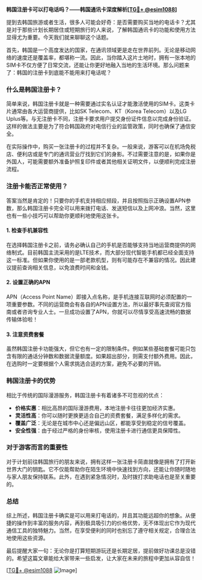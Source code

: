 **韩国注册卡可以打电话吗？——韩国通讯卡深度解析[[TG💪+ @esim1088](https://t.me/s/esim1088)]**

提到去韩国旅游或者生活，很多人可能会好奇：是否需要购买当地的电话卡？尤其是对于那些计划长期居住或短期旅行的人来说，了解韩国通讯卡的功能和使用方法显得尤为重要。今天我们就来聊聊这个话题。

首先，韩国是一个高度发达的国家，在通讯领域更是走在世界前列。无论是移动网络的速度还是覆盖率，都堪称一流。因此，当你踏入这片土地时，拥有一张本地的SIM卡不仅方便了日常交流，还能让你更好地融入当地的生活环境。那么问题来了：韩国的注册卡到底能不能用来打电话呢？

### 什么是韩国注册卡？

简单来说，韩国注册卡就是一种需要通过实名认证才能激活使用的SIM卡。这类卡片通常由各大运营商提供，比如SK Telecom、KT（Korea Telecom）以及LG Uplus等。与无注册卡不同，注册卡要求用户提交身份证件信息以完成身份验证。这样的做法主要是为了符合韩国政府对电信行业的监管政策，同时也确保了通信安全。

在实际操作中，购买一张注册卡的过程并不复杂。一般来说，游客可以在机场免税店、便利店或是专门的通讯营业厅找到它们的身影。不过需要注意的是，如果你是外国人，可能需要额外准备护照复印件或者其他相关证明文件，以便顺利完成注册流程。

### 注册卡能否正常使用？

答案当然是肯定的！只要你的手机支持相应频段，并且按照指示正确设置APN参数，那么韩国注册卡完全可以用来拨打电话、发送短信以及上网冲浪。当然，这里也有一些小技巧可以帮助你更顺利地使用这张卡。

#### 1. 检查手机兼容性
在选择韩国注册卡之前，请务必确认自己的手机是否能够支持当地运营商提供的网络制式。目前韩国主流采用的是LTE技术，而大部分现代智能手机都已经全面支持这一标准。但如果你使用的是一部老款机型，则有可能存在不兼容的情况。因此建议提前查询相关信息，以免浪费时间和金钱。

#### 2. 设置正确的APN
APN（Access Point Name）即接入点名称，是手机连接互联网时必须配置的一项重要参数。不同的运营商会有各自的APN设置方法，所以最好事先查阅官方指南或者咨询专业人士。一旦成功设置了APN，你就可以尽情享受高速流畅的数据传输体验啦！

#### 3. 注意资费套餐
虽然韩国注册卡功能强大，但它也有一定的限制条件。例如某些基础套餐可能只包含有限的通话分钟数和数据流量额度。如果超出部分，则需支付额外费用。因此，在选购时一定要根据个人需求挑选合适的方案，避免不必要的开销。

### 韩国注册卡的优势

相比于传统的国际漫游服务，韩国注册卡有着诸多不可忽视的优点：

- **价格实惠**：相比高昂的国际漫游费用，本地注册卡往往更加经济实惠。
- **灵活性高**：你可以随时更换更适合自己的资费套餐，满足多样化的需求。
- **覆盖广泛**：无论是在城市中心还是偏远山区，都能享受到稳定的信号覆盖。
- **安全性强**：由于经过严格的身份审核，使用注册卡进行通信更具保障性。

### 对于游客而言的重要性

对于计划前往韩国旅行的朋友来说，拥有这样一张注册卡简直就像是拥有了打开新世界大门的钥匙。它不仅能帮助你在陌生环境中快速找到方向，还能让你随时随地与家人朋友保持联系。此外，在遇到紧急情况时，及时拨打求助电话也是至关重要的。

### 总结

综上所述，韩国注册卡确实是可以用来打电话的，并且其功能远超你的想象。从便捷的操作到丰富的服务内容，再到极具吸引力的价格优势，无不体现出它作为现代通信工具的独特魅力。当然，在享受便利的同时也别忘了遵守相关规定，合理合法地使用这些资源。

最后提醒大家一句：无论你是打算短期游玩还是长期定居，提前做好功课总是没错的。希望这篇文章能给大家带来一些启发，让大家在未来的旅程中更加从容自信！

[[TG💪+ @esim1088](https://t.me/s/esim1088) ![Image](https://i.postimg.cc/4NQfJmqS/Snipaste-2025-05-13-00-14-12.png)]
